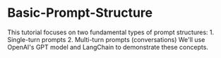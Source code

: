 # Basic-Prompt-Structure
This tutorial focuses on two fundamental types of prompt structures: 1. Single-turn prompts 2. Multi-turn prompts (conversations)  We'll use OpenAI's GPT model and LangChain to demonstrate these concepts.
